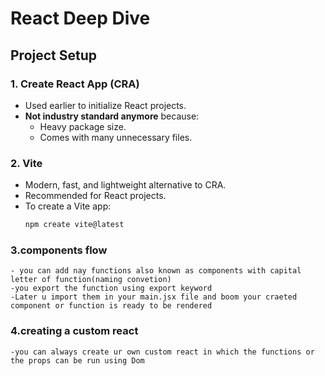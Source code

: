 # React Deep Dive

## Project Setup

### 1. Create React App (CRA)
- Used earlier to initialize React projects.
- **Not industry standard anymore** because:
  - Heavy package size.
  - Comes with many unnecessary files.

### 2. Vite
- Modern, fast, and lightweight alternative to CRA.
- Recommended for React projects.
- To create a Vite app:
  ```bash
  npm create vite@latest


### 3.components flow
    - you can add nay functions also known as components with capital letter of function(naming convetion)
    -you export the function using export keyword
    -Later u import them in your main.jsx file and boom your craeted component or function is ready to be rendered


### 4.creating a custom react
    -you can always create ur own custom react in which the functions or the props can be run using Dom